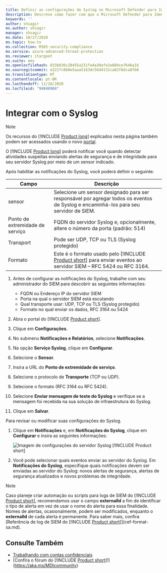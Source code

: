 ```yaml
---
title: Definir as configurações de Syslog no Microsoft Defender para Identidade
description: Descreve como fazer com que o Microsoft Defender para Identidade notifique você (por email ou por encaminhamento de eventos do Defender para Identidade) quando detectar atividades suspeitas
keywords: ''
author: shsagir
ms.author: shsagir
manager: shsagir
ms.date: 10/27/2020
ms.topic: how-to
ms.collection: M365-security-compliance
ms.service: azure-advanced-threat-protection
ms.reviewer: itargoet
ms.suite: ems
ms.openlocfilehash: 833b836c28455a231fa4a30afe2e604ce7646a16
ms.sourcegitcommit: e2227c0b0e5aaa5163dc56d4131ca82f8dca8fb0
ms.translationtype: HT
ms.contentlocale: pt-BR
ms.lasthandoff: 11/18/2020
ms.locfileid: "94848968"
---
```

# <a name="integrate-with-syslog"></a>Integrar com o Syslog

> [!NOTE]
> Os recursos do [!INCLUDE [Product long](includes/product-long.md)] explicados nesta página também podem ser acessados usando o novo [portal](https://portal.cloudappsecurity.com).

O [!INCLUDE [Product long](includes/product-long.md)] poderá notificar você quando detectar atividades suspeitas enviando alertas de segurança e de integridade para seu servidor Syslog por meio de um sensor indicado.

Após habilitar as notificações do Syslog, você poderá definir o seguinte:

|Campo|Descrição|
|---------|---------------|
|sensor|Selecione um sensor designado para ser responsável por agregar todos os eventos de Syslog e encaminhá-los para seu servidor de SIEM.|
|Ponto de extremidade de serviço|FQDN do servidor Syslog e, opcionalmente, altere o número da porta (padrão: 514)|
|Transport|Pode ser UDP, TCP ou TLS (Syslog protegido)|
|Formato|Este é o formato usado pelo [!INCLUDE [Product short](includes/product-short.md)] para enviar eventos ao servidor SIEM – RFC 5424 ou RFC 3164.|

1. Antes de configurar as notificações do Syslog, trabalhe com seu administrador do SIEM para descobrir as seguintes informações:

    - FQDN ou Endereço IP do servidor SIEM
    - Porta na qual o servidor SIEM está escutando
    - Qual transporte usar: UDP, TCP ou TLS (Syslog protegido)
    - Formato no qual enviar os dados, RFC 3164 ou 5424

1. Abra o portal do [!INCLUDE [Product short](includes/product-short.md)].
1. Clique em **Configurações**.
1. No submenu **Notificações e Relatórios**, selecione **Notificações**.
1. Na opção **Serviço Syslog**, clique em **Configurar**.
1. Selecione o **Sensor**.
1. Insira a URL do **Ponto de extremidade de serviço**.
1. Selecione o protocolo de **Transporte** (TCP ou UDP).
1. Selecione o formato (RFC 3164 ou RFC 5424).
1. Selecione **Enviar mensagem de teste do Syslog** e verifique se a mensagem foi recebida na sua solução de infraestrutura do Syslog.
1. Clique em **Salvar**.

Para revisar ou modificar suas configurações do Syslog.

1. Clique em **Notificações** e, em **Notificações do Syslog**, clique em **Configurar** e insira as seguintes informações:

    ![Imagem de configurações do servidor Syslog [!INCLUDE [Product short](includes/product-short.md)]](media/syslog.png)

1. Você pode selecionar quais eventos enviar ao servidor do Syslog. Em **Notificações do Syslog**, especifique quais notificações devem ser enviadas ao servidor do Syslog: novos alertas de segurança, alertas de segurança atualizados e novos problemas de integridade.

> [!NOTE]
> Caso planeje criar automação ou scripts para logs de SIEM do [!INCLUDE [Product short](includes/product-short.md)], recomendamos usar o campo **externalId** a fim de identificar o tipo de alerta em vez de usar o nome do alerta para essa finalidade. Nomes de alertas, ocasionalmente, podem ser modificados, enquanto o **externalId** de cada alerta é permanente. Para saber mais, confira [Referência de log de SIEM do [!INCLUDE [Product short](includes/product-short.md)]](cef-format-sa.md).

## <a name="see-also"></a>Consulte Também

- [Trabalhando com contas confidenciais](sensitive-accounts.md)
- [Confira o fórum do [!INCLUDE [Product short](includes/product-short.md)]!](https://aka.ms/MDIcommunity)
